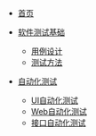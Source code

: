 <!-- _navbar.md -->
* [首页](/)

* [软件测试基础](Fundamentals/README.md)
    * [用例设计]()
    * [测试方法]()
  
* [自动化测试](AotuTest/README.md)
    * [UI自动化测试]()
    * [Web自动化测试]()
    * [接口自动化测试]()